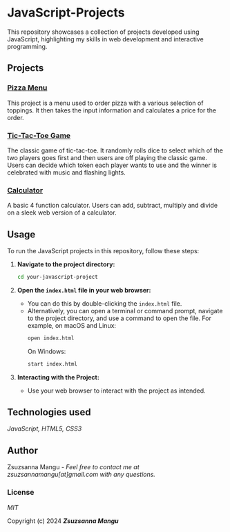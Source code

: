 # JavaScript-Projects
This repository showcases a collection of projects developed using JavaScript, highlighting my skills in web development and interactive programming.

## Projects

### [Pizza Menu](https://github.com/zsuzsannamangu/JavaScript-Projects/tree/main/Pizza_Project)
This project is a menu used to order pizza with a various selection of toppings. It then takes the input information and calculates a price for the order.

### [Tic-Tac-Toe Game](https://github.com/zsuzsannamangu/JavaScript-Projects/tree/main/TicTacToe)
The classic game of tic-tac-toe. It randomly rolls dice to select which of the two players goes first and then users are off playing the classic game. Users can decide which token each player wants to use and the winner is celebrated with music and flashing lights.

### [Calculator](https://github.com/zsuzsannamangu/JavaScript-Projects/tree/main/Calculator)
A basic 4 function calculator. Users can add, subtract, multiply and divide on a sleek web version of a calculator.

## Usage
To run the JavaScript projects in this repository, follow these steps:

1. **Navigate to the project directory:**
    ```bash
    cd your-javascript-project
    ```

2. **Open the `index.html` file in your web browser:**
    - You can do this by double-clicking the `index.html` file.
    - Alternatively, you can open a terminal or command prompt, navigate to the project directory, and use a command to open the file. For example, on macOS and Linux:
      ```bash
      open index.html
      ```
      On Windows:
      ```bash
      start index.html
      ```

3. **Interacting with the Project:**
    - Use your web browser to interact with the project as intended.
      
## Technologies used
_JavaScript, HTML5, CSS3_

## Author

Zsuzsanna Mangu - _Feel free to contact me at zsuzsannamangu[at]gmail.com with any questions._

### License

*MIT*

Copyright (c) 2024 **_Zsuzsanna Mangu_**
